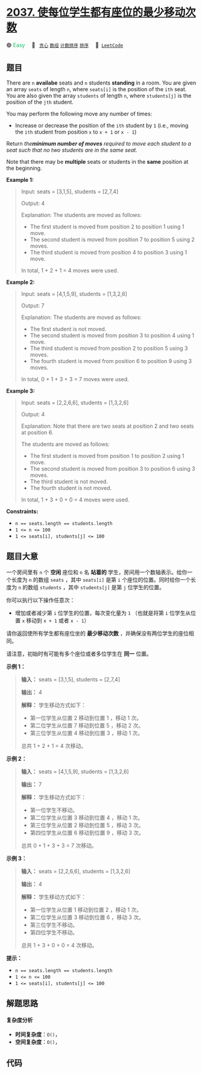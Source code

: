 # [2037. 使每位学生都有座位的最少移动次数](https://leetcode.com/problems/minimum-number-of-moves-to-seat-everyone)

🟢 <font color=#15bd66>Easy</font>&emsp; 🔖&ensp; [`贪心`](/tag/greedy.md) [`数组`](/tag/array.md) [`计数排序`](/tag/counting-sort.md) [`排序`](/tag/sorting.md)&emsp; 🔗&ensp;[`LeetCode`](https://leetcode.com/problems/minimum-number-of-moves-to-seat-everyone)

## 题目

There are `n` **availabe** seats and `n` students **standing** in a room. You
are given an array `seats` of length `n`, where `seats[i]` is the position of
the `ith` seat. You are also given the array `students` of length `n`, where
`students[j]` is the position of the `jth` student.

You may perform the following move any number of times:

  * Increase or decrease the position of the `ith` student by `1` (i.e., moving the `ith` student from position `x` to `x + 1` or `x - 1`)

Return _the**minimum number of moves** required to move each student to a
seat_ _such that no two students are in the same seat._

Note that there may be **multiple** seats or students in the **same** position
at the beginning.



**Example 1:**

> Input: seats = [3,1,5], students = [2,7,4]
> 
> Output: 4
> 
> Explanation: The students are moved as follows:
> - The first student is moved from position 2 to position 1 using 1 move.
> - The second student is moved from position 7 to position 5 using 2 moves.
> - The third student is moved from position 4 to position 3 using 1 move.
> 
> In total, 1 + 2 + 1 = 4 moves were used.

**Example 2:**

> Input: seats = [4,1,5,9], students = [1,3,2,6]
> 
> Output: 7
> 
> Explanation: The students are moved as follows:
> - The first student is not moved.
> - The second student is moved from position 3 to position 4 using 1 move.
> - The third student is moved from position 2 to position 5 using 3 moves.
> - The fourth student is moved from position 6 to position 9 using 3 moves.
> 
> In total, 0 + 1 + 3 + 3 = 7 moves were used.

**Example 3:**

> Input: seats = [2,2,6,6], students = [1,3,2,6]
> 
> Output: 4
> 
> Explanation: Note that there are two seats at position 2 and two seats at position 6.
> 
> The students are moved as follows:
> - The first student is moved from position 1 to position 2 using 1 move.
> - The second student is moved from position 3 to position 6 using 3 moves.
> - The third student is not moved.
> - The fourth student is not moved.
> 
> In total, 1 + 3 + 0 + 0 = 4 moves were used.

**Constraints:**

  * `n == seats.length == students.length`
  * `1 <= n <= 100`
  * `1 <= seats[i], students[j] <= 100`


## 题目大意

一个房间里有 `n` 个 **空闲** 座位和 `n` 名 **站着的**  学生，房间用一个数轴表示。给你一个长度为 `n` 的数组 `seats`
，其中 `seats[i]` 是第 `i` 个座位的位置。同时给你一个长度为 `n` 的数组 `students` ，其中 `students[j]` 是第
`j` 位学生的位置。

你可以执行以下操作任意次：

  * 增加或者减少第 `i` 位学生的位置，每次变化量为 `1` （也就是将第 `i` 位学生从位置 `x` 移动到 `x + 1` 或者 `x - 1`）

请你返回使所有学生都有座位坐的 **最少移动次数**  ，并确保没有两位学生的座位相同。

请注意，初始时有可能有多个座位或者多位学生在 **同一**  位置。



**示例 1：**

> 
> 
> 
> 
> 
> **输入：** seats = [3,1,5], students = [2,7,4]
> 
> **输出：** 4
> 
> **解释：** 学生移动方式如下：
> - 第一位学生从位置 2 移动到位置 1 ，移动 1 次。
> - 第二位学生从位置 7 移动到位置 5 ，移动 2 次。
> - 第三位学生从位置 4 移动到位置 3 ，移动 1 次。
> 
> 总共 1 + 2 + 1 = 4 次移动。
> 
> 

**示例 2：**

> 
> 
> 
> 
> 
> **输入：** seats = [4,1,5,9], students = [1,3,2,6]
> 
> **输出：** 7
> 
> **解释：** 学生移动方式如下：
> - 第一位学生不移动。
> - 第二位学生从位置 3 移动到位置 4 ，移动 1 次。
> - 第三位学生从位置 2 移动到位置 5 ，移动 3 次。
> - 第四位学生从位置 6 移动到位置 9 ，移动 3 次。
> 
> 总共 0 + 1 + 3 + 3 = 7 次移动。
> 
> 

**示例 3：**

> 
> 
> 
> 
> 
> **输入：** seats = [2,2,6,6], students = [1,3,2,6]
> 
> **输出：** 4
> 
> **解释：** 学生移动方式如下：
> - 第一位学生从位置 1 移动到位置 2 ，移动 1 次。
> - 第二位学生从位置 3 移动到位置 6 ，移动 3 次。
> - 第三位学生不移动。
> - 第四位学生不移动。
> 
> 总共 1 + 3 + 0 + 0 = 4 次移动。
> 
> 



**提示：**

  * `n == seats.length == students.length`
  * `1 <= n <= 100`
  * `1 <= seats[i], students[j] <= 100`


## 解题思路

#### 复杂度分析

- **时间复杂度**：`O()`，
- **空间复杂度**：`O()`，

## 代码

```javascript

```